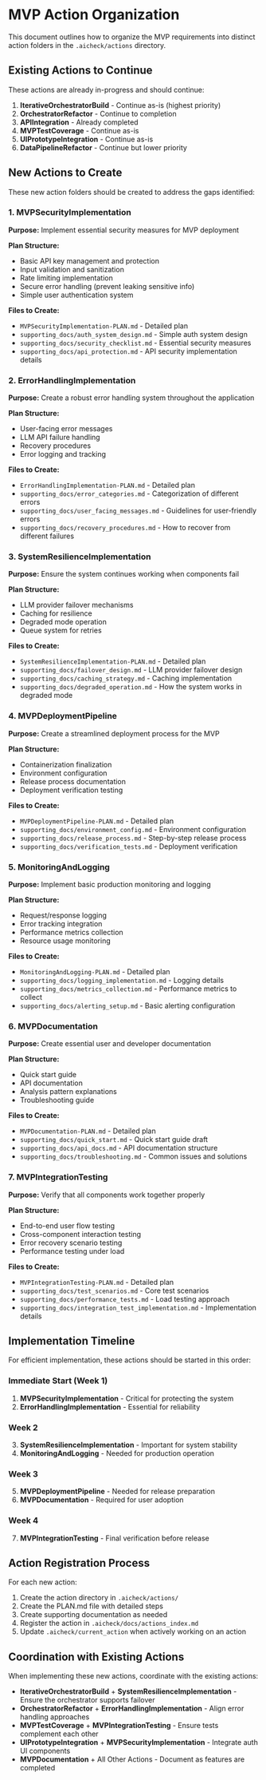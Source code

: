 # MVP Action Organization

This document outlines how to organize the MVP requirements into distinct action folders in the `.aicheck/actions` directory.

## Existing Actions to Continue

These actions are already in-progress and should continue:

1. **IterativeOrchestratorBuild** - Continue as-is (highest priority)
2. **OrchestratorRefactor** - Continue to completion 
3. **APIIntegration** - Already completed
4. **MVPTestCoverage** - Continue as-is
5. **UIPrototypeIntegration** - Continue as-is
6. **DataPipelineRefactor** - Continue but lower priority

## New Actions to Create

These new action folders should be created to address the gaps identified:

### 1. MVPSecurityImplementation

**Purpose:** Implement essential security measures for MVP deployment

**Plan Structure:**
- Basic API key management and protection
- Input validation and sanitization
- Rate limiting implementation
- Secure error handling (prevent leaking sensitive info)
- Simple user authentication system

**Files to Create:**
- `MVPSecurityImplementation-PLAN.md` - Detailed plan
- `supporting_docs/auth_system_design.md` - Simple auth system design
- `supporting_docs/security_checklist.md` - Essential security measures
- `supporting_docs/api_protection.md` - API security implementation details

### 2. ErrorHandlingImplementation

**Purpose:** Create a robust error handling system throughout the application

**Plan Structure:**
- User-facing error messages
- LLM API failure handling
- Recovery procedures
- Error logging and tracking

**Files to Create:**
- `ErrorHandlingImplementation-PLAN.md` - Detailed plan
- `supporting_docs/error_categories.md` - Categorization of different errors
- `supporting_docs/user_facing_messages.md` - Guidelines for user-friendly errors
- `supporting_docs/recovery_procedures.md` - How to recover from different failures

### 3. SystemResilienceImplementation

**Purpose:** Ensure the system continues working when components fail

**Plan Structure:**
- LLM provider failover mechanisms
- Caching for resilience
- Degraded mode operation
- Queue system for retries

**Files to Create:**
- `SystemResilienceImplementation-PLAN.md` - Detailed plan
- `supporting_docs/failover_design.md` - LLM provider failover design
- `supporting_docs/caching_strategy.md` - Caching implementation
- `supporting_docs/degraded_operation.md` - How the system works in degraded mode

### 4. MVPDeploymentPipeline

**Purpose:** Create a streamlined deployment process for the MVP

**Plan Structure:**
- Containerization finalization
- Environment configuration
- Release process documentation
- Deployment verification testing

**Files to Create:**
- `MVPDeploymentPipeline-PLAN.md` - Detailed plan
- `supporting_docs/environment_config.md` - Environment configuration
- `supporting_docs/release_process.md` - Step-by-step release process
- `supporting_docs/verification_tests.md` - Deployment verification

### 5. MonitoringAndLogging

**Purpose:** Implement basic production monitoring and logging

**Plan Structure:**
- Request/response logging
- Error tracking integration
- Performance metrics collection
- Resource usage monitoring

**Files to Create:**
- `MonitoringAndLogging-PLAN.md` - Detailed plan
- `supporting_docs/logging_implementation.md` - Logging details
- `supporting_docs/metrics_collection.md` - Performance metrics to collect
- `supporting_docs/alerting_setup.md` - Basic alerting configuration

### 6. MVPDocumentation

**Purpose:** Create essential user and developer documentation

**Plan Structure:**
- Quick start guide
- API documentation
- Analysis pattern explanations
- Troubleshooting guide

**Files to Create:**
- `MVPDocumentation-PLAN.md` - Detailed plan
- `supporting_docs/quick_start.md` - Quick start guide draft
- `supporting_docs/api_docs.md` - API documentation structure
- `supporting_docs/troubleshooting.md` - Common issues and solutions

### 7. MVPIntegrationTesting

**Purpose:** Verify that all components work together properly

**Plan Structure:**
- End-to-end user flow testing
- Cross-component interaction testing
- Error recovery scenario testing
- Performance testing under load

**Files to Create:**
- `MVPIntegrationTesting-PLAN.md` - Detailed plan
- `supporting_docs/test_scenarios.md` - Core test scenarios
- `supporting_docs/performance_tests.md` - Load testing approach
- `supporting_docs/integration_test_implementation.md` - Implementation details

## Implementation Timeline

For efficient implementation, these actions should be started in this order:

### Immediate Start (Week 1)
1. **MVPSecurityImplementation** - Critical for protecting the system
2. **ErrorHandlingImplementation** - Essential for reliability

### Week 2
3. **SystemResilienceImplementation** - Important for system stability
4. **MonitoringAndLogging** - Needed for production operation

### Week 3
5. **MVPDeploymentPipeline** - Needed for release preparation
6. **MVPDocumentation** - Required for user adoption

### Week 4
7. **MVPIntegrationTesting** - Final verification before release

## Action Registration Process

For each new action:

1. Create the action directory in `.aicheck/actions/`
2. Create the PLAN.md file with detailed steps
3. Create supporting documentation as needed
4. Register the action in `.aicheck/docs/actions_index.md`
5. Update `.aicheck/current_action` when actively working on an action

## Coordination with Existing Actions

When implementing these new actions, coordinate with the existing actions:

- **IterativeOrchestratorBuild** + **SystemResilienceImplementation** - Ensure the orchestrator supports failover
- **OrchestratorRefactor** + **ErrorHandlingImplementation** - Align error handling approaches
- **MVPTestCoverage** + **MVPIntegrationTesting** - Ensure tests complement each other
- **UIPrototypeIntegration** + **MVPSecurityImplementation** - Integrate auth UI components
- **MVPDocumentation** + All Other Actions - Document as features are completed